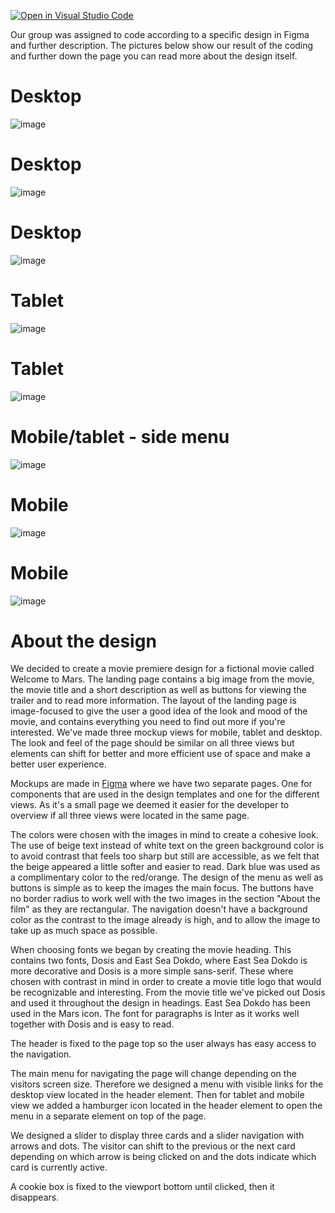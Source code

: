 [![Open in Visual Studio Code](https://classroom.github.com/assets/open-in-vscode-c66648af7eb3fe8bc4f294546bfd86ef473780cde1dea487d3c4ff354943c9ae.svg)](https://classroom.github.com/online_ide?assignment_repo_id=9677287&assignment_repo_type=AssignmentRepo)

Our group was assigned to code according to a specific design in Figma and further description. The pictures below show our result of the coding and further down the page you can read more about the design itself.

# Desktop
![image](https://user-images.githubusercontent.com/114933424/213727936-4c6a8edd-5971-4fd1-848e-388cde6e621b.png)

# Desktop
![image](https://user-images.githubusercontent.com/114933424/213728170-2bab7315-d906-45e1-bebb-6f921ca9cd98.png)

# Desktop
![image](https://user-images.githubusercontent.com/114933424/213728363-84c30901-08f8-40d7-853e-be21dc6030d0.png)

# Tablet
![image](https://user-images.githubusercontent.com/114933424/213728952-5f3ef66b-cf74-4a60-8344-3bac805d5533.png)

# Tablet
![image](https://user-images.githubusercontent.com/114933424/213729149-8d77c4fb-0c36-4f56-a540-ae671b99cde6.png)

# Mobile/tablet - side menu
![image](https://user-images.githubusercontent.com/114933424/213728607-9357c586-7d10-4fcd-be22-788f1fecca10.png)

# Mobile
![image](https://user-images.githubusercontent.com/114933424/213729840-0dd1ed30-00f6-4cd1-be0f-ba9b5ece9a42.png)

# Mobile
![image](https://user-images.githubusercontent.com/114933424/213733704-f82c7fc8-6b36-4bdf-a187-53abc97b3132.png)



# About the design
We decided to create a movie premiere design for a fictional movie called Welcome to Mars. The landing page contains a big image from the movie, the movie title and a short description as well as buttons for viewing the trailer and to read more information. The layout of the landing page is image-focused to give the user a good idea of the look and mood of the movie, and contains everything you need to find out more if you're interested. We've made three mockup views for mobile, tablet and desktop. The look and feel of the page should be similar on all three views but elements can shift for better and more efficient use of space and make a better user experience.

Mockups are made in [Figma](https://www.figma.com/) where we have two separate pages. One for components that are used in the design templates and one for the different views. As it's a small page we deemed it easier for the developer to overview if all three views were located in the same page.

The colors were chosen with the images in mind to create a cohesive look. The use of beige text instead of white text on the green background color is to avoid contrast that feels too sharp but still are accessible, as we felt that the beige appeared a little softer and easier to read. Dark blue was used as a complimentary color to the red/orange. The design of the menu as well as buttons is simple as to keep the images the main focus. The buttons have no border radius to work well with the two images in the section "About the film" as they are rectangular. The navigation doesn't have a background color as the contrast to the image already is high, and to allow the image to take up as much space as possible.

When choosing fonts we began by creating the movie heading. This contains two fonts, Dosis and East Sea Dokdo, where East Sea Dokdo is more decorative and Dosis is a more simple sans-serif. These where chosen with contrast in mind in order to create a movie title logo that would be recognizable and interesting. From the movie title we've picked out Dosis and used it throughout the design in headings. East Sea Dokdo has been used in the Mars icon. The font for paragraphs is Inter as it works well together with Dosis and is easy to read. 

The header is fixed to the page top so the user always has easy access to the navigation.

The main menu for navigating the page will change depending on the visitors screen size. Therefore we designed a menu with visible links for the desktop view located in the header element. Then for tablet and mobile view we added a hamburger icon located in the header element to open the menu in a separate element on top of the page.

We designed a slider to display three cards and a slider navigation with arrows and dots. The visitor can shift to the previous or the next card depending on which arrow is being clicked on and the dots indicate which card is currently active.

A cookie box is fixed to the viewport bottom until clicked, then it disappears. 

